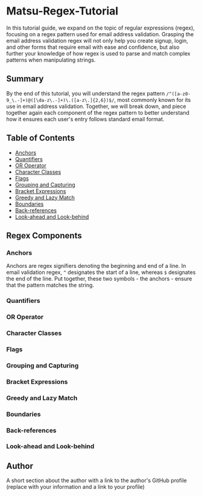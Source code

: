 # Matsu-Regex-Tutorial

In this tutorial guide, we expand on the topic of regular expressions (regex), focusing on a regex pattern used for email address validation. Grasping the email address validation regex will not only help you create signup, login, and other forms that require email with ease and confidence, but also further your knowledge of how regex is used to parse and match complex patterns when manipulating strings.

## Summary

By the end of this tutorial, you will understand the regex pattern `/^([a-z0-9_\.-]+)@([\da-z\.-]+)\.([a-z\.]{2,6})$/`, most commonly known for its use in email address validation. Together, we will break down, and piece together again each component of the regex pattern to better understand how it ensures each user's entry follows standard email format.

## Table of Contents

- [Anchors](#anchors)
- [Quantifiers](#quantifiers)
- [OR Operator](#or-operator)
- [Character Classes](#character-classes)
- [Flags](#flags)
- [Grouping and Capturing](#grouping-and-capturing)
- [Bracket Expressions](#bracket-expressions)
- [Greedy and Lazy Match](#greedy-and-lazy-match)
- [Boundaries](#boundaries)
- [Back-references](#back-references)
- [Look-ahead and Look-behind](#look-ahead-and-look-behind)

## Regex Components

### Anchors
Anchors are regex signifiers denoting the beginning and end of a line. In email validation regex, `^` designates the start of a line, whereas `$` designates the end of the line. Put together, these two symbols - the anchors - ensure that the pattern matches the string.

### Quantifiers

### OR Operator

### Character Classes

### Flags

### Grouping and Capturing

### Bracket Expressions

### Greedy and Lazy Match

### Boundaries

### Back-references

### Look-ahead and Look-behind

## Author

A short section about the author with a link to the author's GitHub profile (replace with your information and a link to your profile)